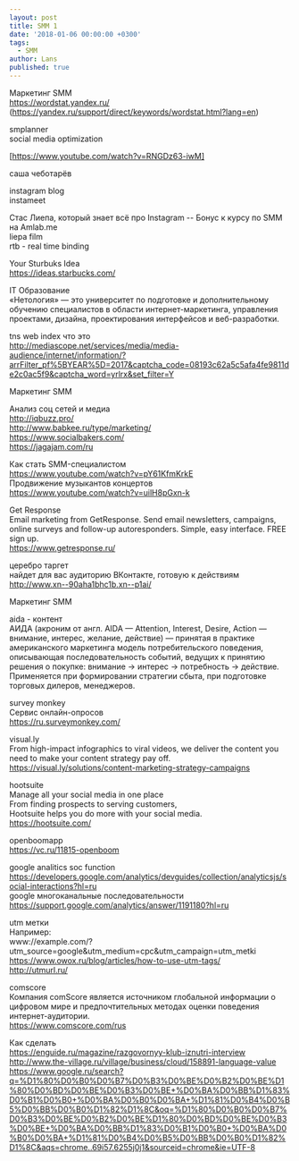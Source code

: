 ```yaml
---
layout: post
title: SMM 1
date: '2018-01-06 00:00:00 +0300'
tags:
  - SMM
author: Lans
published: true
---
```


Маркетинг SMM  
<a>https://wordstat.yandex.ru/</a>  
(https://yandex.ru/support/direct/keywords/wordstat.html?lang=en)  

smplanner  
social media optimization
  
[https://www.youtube.com/watch?v=RNGDz63-iwM]  

саша чеботарёв

instagram blog  
instameet

Стаc Лиепа, который знает всё про Instagram -- Бонус к курсу по SMM на Amlab.me  
liepa film  
rtb - real time binding

Your Sturbuks Idea  
https://ideas.starbucks.com/

IT Образование  
«Нетология» — это университет по подготовке и дополнительному обучению специалистов в области интернет-маркетинга, управления проектами, дизайна, проектирования интерфейсов и веб-разработки.  

tns web index что это  
http://mediascope.net/services/media/media-audience/internet/information/?arrFilter_pf%5BYEAR%5D=2017&captcha_code=08193c62a5c5afa4fe9811de2c0ac5f9&captcha_word=yrlrx&set_filter=Y

Маркетинг SMM  

Анализ соц сетей и медиа  
http://iqbuzz.pro/  
http://www.babkee.ru/type/marketing/  
https://www.socialbakers.com/  
https://jagajam.com/ru  

Как стать SMM-специалистом  
https://www.youtube.com/watch?v=pY61KfmKrkE  
Продвижение музыкантов концертов  
https://www.youtube.com/watch?v=uilH8pGxn-k  

Get Response  
Email marketing from GetResponse. Send email newsletters, campaigns, online surveys and follow-up autoresponders. Simple, easy interface. FREE sign up.  
https://www.getresponse.ru/  

церебро таргет  
найдет для вас аудиторию  ВКонтакте, готовую к действиям  
http://www.xn--90aha1bhc1b.xn--p1ai/  

Маркетинг SMM  

aida - контент  
АИДА (акроним от англ. AIDA — Attention, Interest, Desire, Action — внимание, интерес, желание, действие) — принятая в практике американского маркетинга модель потребительского поведения, описывающая последовательность событий, ведущих к принятию решения о покупке: внимание → интерес → потребность → действие. Применяется при формировании стратегии сбыта, при подготовке торговых дилеров, менеджеров.  

survey monkey  
Сервис онлайн-опросов  
https://ru.surveymonkey.com/  

visual.ly  
From high-impact infographics to viral videos, we deliver the content you need to make your content strategy pay off.  
https://visual.ly/solutions/content-marketing-strategy-campaigns  

hootsuite  
Manage all your social media in one place  
From finding prospects to serving customers,  
Hootsuite helps you do more with your social media.  
https://hootsuite.com/  

openboomapp  
https://vc.ru/11815-openboom  

google analitics soc function  
https://developers.google.com/analytics/devguides/collection/analyticsjs/social-interactions?hl=ru  
google многоканальные последовательности  
https://support.google.com/analytics/answer/1191180?hl=ru  

utm метки  
Например:  
www://example.com/?utm_source=google&utm_medium=cpc&utm_campaign=utm_metki  
https://www.owox.ru/blog/articles/how-to-use-utm-tags/  
http://utmurl.ru/  

comscore  
Компания comScore является источником глобальной информации о цифровом мире и предпочтительных методах оценки поведения интернет-аудитории.  
https://www.comscore.com/rus  

Как сделать  
https://enguide.ru/magazine/razgovornyy-klub-iznutri-interview  
http://www.the-village.ru/village/business/cloud/158891-language-value  
https://www.google.ru/search?q=%D1%80%D0%B0%D0%B7%D0%B3%D0%BE%D0%B2%D0%BE%D1%80%D0%BD%D0%BE%D0%B3%D0%BE+%D0%BA%D0%BB%D1%83%D0%B1%D0%B0+%D0%BA%D0%B0%D0%BA+%D1%81%D0%B4%D0%B5%D0%BB%D0%B0%D1%82%D1%8C&oq=%D1%80%D0%B0%D0%B7%D0%B3%D0%BE%D0%B2%D0%BE%D1%80%D0%BD%D0%BE%D0%B3%D0%BE+%D0%BA%D0%BB%D1%83%D0%B1%D0%B0+%D0%BA%D0%B0%D0%BA+%D1%81%D0%B4%D0%B5%D0%BB%D0%B0%D1%82%D1%8C&aqs=chrome..69i57.6255j0j1&sourceid=chrome&ie=UTF-8
